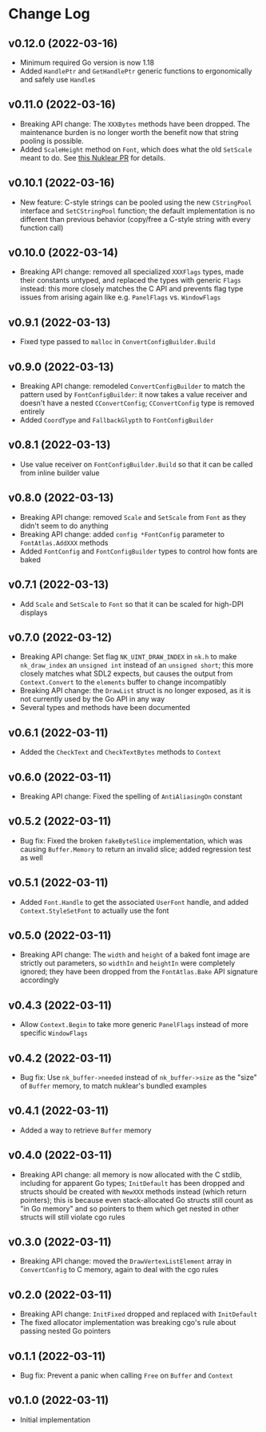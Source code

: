 # Change Log

## v0.12.0 (2022-03-16)

- Minimum required Go version is now 1.18
- Added `HandlePtr` and `GetHandlePtr` generic functions to ergonomically and
  safely use `Handle`s

## v0.11.0 (2022-03-16)

- Breaking API change: The `XXXBytes` methods have been dropped. The maintenance
  burden is no longer worth the benefit now that string pooling is possible.
- Added `ScaleHeight` method on `Font`, which does what the old `SetScale` meant
  to do. See [this Nuklear PR][nk-pr-427] for details.

[nk-pr-427]: https://github.com/Immediate-Mode-UI/Nuklear/pull/427

## v0.10.1 (2022-03-16)

- New feature: C-style strings can be pooled using the new `CStringPool`
  interface and `SetCStringPool` function; the default implementation is no
  different than previous behavior (copy/free a C-style string with every
  function call)

## v0.10.0 (2022-03-14)

- Breaking API change: removed all specialized `XXXFlags` types, made their
  constants untyped, and replaced the types with generic `Flags` instead: this
  more closely matches the C API and prevents flag type issues from arising
  again like e.g. `PanelFlags` vs. `WindowFlags`

## v0.9.1 (2022-03-13)

- Fixed type passed to `malloc` in `ConvertConfigBuilder.Build`

## v0.9.0 (2022-03-13)

- Breaking API change: remodeled `ConvertConfigBuilder` to match the pattern
  used by `FontConfigBuilder`: it now takes a value receiver and doesn't have
  a nested `CConvertConfig`; `CConvertConfig` type is removed entirely
- Added `CoordType` and `FallbackGlypth` to `FontConfigBuilder`

## v0.8.1 (2022-03-13)

- Use value receiver on `FontConfigBuilder.Build` so that it can be called from
  inline builder value

## v0.8.0 (2022-03-13)

- Breaking API change: removed `Scale` and `SetScale` from `Font` as they
  didn't seem to do anything
- Breaking API change: added `config *FontConfig` parameter to
  `FontAtlas.AddXXX` methods
- Added `FontConfig` and `FontConfigBuilder` types to control how fonts are
  baked

## v0.7.1 (2022-03-13)

- Add `Scale` and `SetScale` to `Font` so that it can be scaled for high-DPI
  displays

## v0.7.0 (2022-03-12)

- Breaking API change: Set flag `NK_UINT_DRAW_INDEX` in `nk.h` to make
 `nk_draw_index` an `unsigned int` instead of an `unsigned short`; this more
  closely matches what SDL2 expects, but causes the output from
  `Context.Convert` to the `elements` buffer to change incompatibly
- Breaking API change: the `DrawList` struct is no longer exposed, as it is not
  currently used by the Go API in any way
- Several types and methods have been documented

## v0.6.1 (2022-03-11)

- Added the `CheckText` and `CheckTextBytes` methods to `Context`

## v0.6.0 (2022-03-11)

- Breaking API change: Fixed the spelling of `AntiAliasingOn` constant

## v0.5.2 (2022-03-11)

- Bug fix: Fixed the broken `fakeByteSlice` implementation, which was causing
  `Buffer.Memory` to return an invalid slice; added regression test as well

## v0.5.1 (2022-03-11)

- Added `Font.Handle` to get the associated `UserFont` handle, and added
  `Context.StyleSetFont` to actually use the font

## v0.5.0 (2022-03-11)

- Breaking API change: The `width` and `height` of a baked font image are
  strictly out parameters, so `widthIn` and `heightIn` were completely ignored;
  they have been dropped from the `FontAtlas.Bake` API signature accordingly

## v0.4.3 (2022-03-11)

- Allow `Context.Begin` to take more generic `PanelFlags` instead of more
  specific `WindowFlags`

## v0.4.2 (2022-03-11)

- Bug fix: Use `nk_buffer->needed` instead of `nk_buffer->size` as the "size"
  of `Buffer` memory, to match nuklear's bundled examples

## v0.4.1 (2022-03-11)

- Added a way to retrieve `Buffer` memory

## v0.4.0 (2022-03-11)

- Breaking API change: all memory is now allocated with the C stdlib, including
  for apparent Go types; `InitDefault` has been dropped and structs should be
  created with `NewXXX` methods instead (which return pointers); this is
  because even stack-allocated Go structs still count as "in Go memory" and so
  pointers to them which get nested in other structs will still violate cgo
  rules

## v0.3.0 (2022-03-11)

- Breaking API change: moved the `DrawVertexListElement` array in
  `ConvertConfig` to C memory, again to deal with the cgo rules

## v0.2.0 (2022-03-11)

- Breaking API change: `InitFixed` dropped and replaced with `InitDefault`
- The fixed allocator implementation was breaking cgo's rule about passing
  nested Go pointers

## v0.1.1 (2022-03-11)

- Bug fix: Prevent a panic when calling `Free` on `Buffer` and `Context`

## v0.1.0 (2022-03-11)

- Initial implementation
